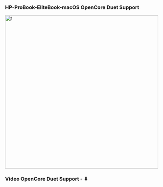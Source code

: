 ### HP-ProBook-EliteBook-macOS OpenCore Duet Support

<img width="500" alt="1" src="https://github.com/chris1111/HP-Probook-EliteBook-Package-Creator-OC/blob/master/PICS/LegacyOpenCorePackager.png">

### Video OpenCore Duet Support - ⬇︎
